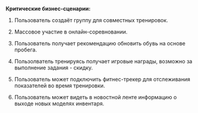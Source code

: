 **Критические бизнес-сценарии:**

1. Пользователь создаёт группу для совместных тренировок.

2. Массовое участие в онлайн-соревновании.

3. Пользователь получает рекомендацию обновить обувь на основе пробега.

4. Пользолватель тренируясь получает игровые награды, возможно за выполнение задания - скидку.

5. Пользователь может подключить фитнес-трекер для отслеживания показателей во время тренировки.

6. Пользователь может видеть в новостной ленте информацию о выходе новых моделях инвентаря.
